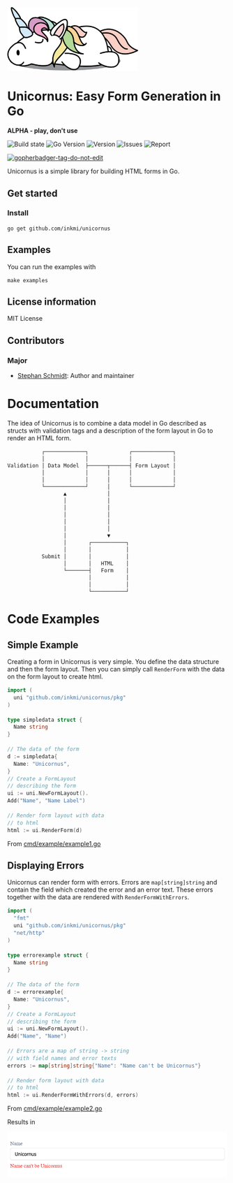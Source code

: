 <img src="https://raw.githubusercontent.com/inkmi/unicornus/master/UnicornusLogo.png" width="300">

# Unicornus: Easy Form Generation in Go

**ALPHA - play, don't use**

![Build state](https://github.com/inkmi/unicornus/actions/workflows/test.yml/badge.svg)  ![Go Version](https://img.shields.io/github/go-mod/go-version/inkmi/unicornus) ![Version](https://img.shields.io/github/v/tag/inkmi/unicornus?include_prereleases)  ![Issues](https://img.shields.io/github/issues/inkmi/unicornus) ![Report](https://goreportcard.com/badge/github.com/inkmi/unicornus)

<a href='https://github.com/jpoles1/gopherbadger' target='_blank'>![gopherbadger-tag-do-not-edit](https://img.shields.io/badge/Go%20Coverage-87%25-brightgreen.svg?longCache=true&style=flat)</a>

Unicornus is a simple library for building HTML forms in Go.

## Get started

### Install

```shell
go get github.com/inkmi/unicornus
```

## Examples

You can run the examples with

```
make examples
```


## License information

MIT License

## Contributors

### Major

- [Stephan Schmidt](https://github.com/StephanSchmidt): Author and maintainer

# Documentation

The idea of Unicornus is to combine a data model in Go described as structs with validation tags and a description of the form layout in Go to render an HTML form.


```
           ┌─────────────┐             ┌─────────────┐
           │             │             │             │
Validation │ Data Model  ├──────┬──────┤ Form Layout │
           │             │      │      │             │
           │             │      │      │             │
           └─────────────┘      │      └─────────────┘
                  ▲             │
                  │             │
                  │             │
                  │             │
                  │             │
                  │             │
                  │             ▼
                  │       ┌───────────┐
                  │       │           │
           Submit │       │           │
                  │       │   HTML    │
                  └───────┤   Form    │
                          │           │
                          │           │
                          └───────────┘
```

# Code Examples



## Simple Example


Creating a form in Unicornus is very simple. You define the data structure and
then the form layout. Then you can simply call `RenderForm` with the data on the form layout to create html.

```go
import (
  uni "github.com/inkmi/unicornus/pkg"
)

type simpledata struct {
  Name string
}

// The data of the form
d := simpledata{
  Name: "Unicornus",
}
// Create a FormLayout
// describing the form
ui := uni.NewFormLayout().
Add("Name", "Name Label")

// Render form layout with data
// to html
html := ui.RenderForm(d)
```
From [cmd/example/example1.go](cmd/example/example1.go)


## Displaying Errors


Unicornus can render form with errors. Errors are `map[string]string` and contain the field which created the error and an error text. These errors together with the data are rendered with `RenderFormWithErrors`.

```go
import (
  "fmt"
  uni "github.com/inkmi/unicornus/pkg"
  "net/http"
)

type errorexample struct {
  Name string
}

// The data of the form
d := errorexample{
  Name: "Unicornus",
}
// Create a FormLayout
// describing the form
ui := uni.NewFormLayout().
Add("Name", "Name")

// Errors are a map of string -> string
// with field names and error texts
errors := map[string]string{"Name": "Name can't be Unicornus"}

// Render form layout with data
// to html
html := ui.RenderFormWithErrors(d, errors)
```
From [cmd/example/example2.go](cmd/example/example2.go)

Results in

<img src="https://raw.githubusercontent.com/inkmi/unicornus/master/formexample.png" width="600">

